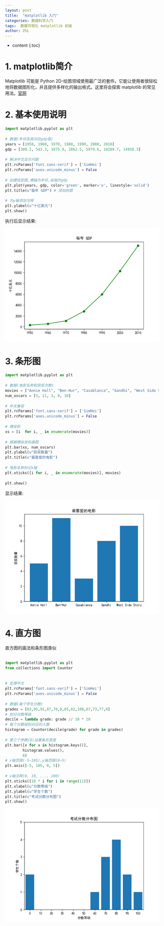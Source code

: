 ```yaml
---
layout: post
title:  "matplotlib 入门"
categories: 数据科学入门
tags:  数据可视化 matplotlib 初级
author: ZhL
---
```


* content
{:toc}

# 1. matplotlib简介

Matplotlib 可能是 Python 2D-绘图领域使用最广泛的套件。它能让使用者很轻松地将数据图形化，并且提供多样化的输出格式。这里将会探索 matplotlib 的常见用法。[官网](https://matplotlib.org/ "matplotlib官网")

# 2. 基本使用说明

```python
import matplotlib.pyplot as plt

# 数据(年份及其对应gdp值)
years = [1950, 1960, 1970, 1980, 1990, 2000, 2010]
gdp = [300.2, 543.3, 1075.9, 2862.5, 5979.6, 10289.7, 14958.3]

# 解决中文显示问题
plt.rcParams['font.sans-serif'] = ['SimHei']
plt.rcParams['axes.unicode_minus'] = False

# 创建线型图,横轴为年份,纵轴为gdp
plt.plot(years, gdp, color='green', marker='o', linestyle='solid')
plt.title(u"每年 GDP") # 添加标题

# 为y轴添加注释
plt.ylabel(u"十亿美元")
plt.show()

```
执行后显示结果:


 ![image](https://github.com/liuzhihan027/liuzhihan027.github.io/raw/master/images-folder/2018-08-13-001.png)

# 3. 条形图

 ```python
 import matplotlib.pyplot as plt

 # 数据(电影名称和获奖次数)
 movies = ["Annie Hall", "Ben-Hur", "Casablanca", "Gandhi", "West Side Story"]
 num_oscars = [5, 11, 3, 8, 10]

 # 中文兼容
 plt.rcParams['font.sans-serif'] = ['SimHei']
 plt.rcParams['axes.unicode_minus'] = False

 # 横坐标
 xs = [i  for i, _ in enumerate(movies)]

 # 根据横纵坐标画图
 plt.bar(xs, num_oscars)
 plt.ylabel(u"获奖数量")
 plt.title(u"最喜爱的电影")

 # 电影名称标记x轴
 plt.xticks([i for i, _ in enumerate(movies)], movies)

 plt.show()

 ```

 显示结果:


  ![image](https://github.com/liuzhihan027/liuzhihan027.github.io/raw/master/images-folder/2018-08-13-002.png)

# 4. 直方图


直方图的画法和条形图类似

```Python

import matplotlib.pyplot as plt
from collections import Counter


# 处理中文
plt.rcParams['font.sans-serif'] = ['SimHei']
plt.rcParams['axes.unicode_minus'] = False

# 数据(每个学生分数)
grades = [83,95,91,87,70,0,85,82,100,67,73,77,0]
# 划分分数等级
decile = lambda grade: grade // 10 * 10
# 每个分数级别对应的人数
histogram = Counter(decile(grade) for grade in grades)

# 第三个参数(8)设置条形宽度
plt.bar([x for x in histogram.keys()],
        histogram.values(),
        8)
# x轴范围(-5~105),y轴范围(0~5)
plt.axis([-5, 105, 0, 5])

# x轴注释(0, 10, ..., 100)
plt.xticks([10 * i for i in range(11)])
plt.xlabel(u"分数等级")
plt.ylabel(u"学生个数")
plt.title(u"考试分数分布图")
plt.show()

```


  ![image](https://github.com/liuzhihan027/liuzhihan027.github.io/raw/master/images-folder/2018-08-13-003.png)
